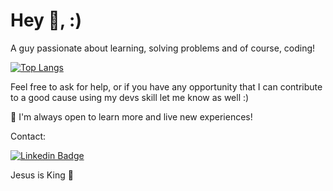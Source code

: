 # Hey 👋, :)

A guy passionate about learning, solving problems and of course, coding!

[![Top Langs](https://github-readme-stats.vercel.app/api/top-langs/?username=gustavonikov&count_private=true&theme=radical&langs_count=10&layout=compact)](https://github.com/gustavonikov/githubreadme-stats)

Feel free to ask for help, or if you have any opportunity that I can contribute to a good cause using my devs skill let me know as well :)

📍 I'm always open to learn more and live new experiences!

Contact:

[![Linkedin Badge](https://img.shields.io/badge/-LinkedIn-blue?style=flat-square&logo=Linkedin&logoColor=white&link=https://www.linkedin.com/in/gustavonikov/)](https://www.linkedin.com/in/gustavonikov/) 

Jesus is King 👑
